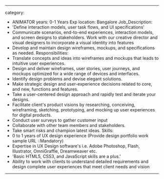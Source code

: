 ---
category:
  - ANIMATOR
years: 0-1 Years Exp
location: Bangalore
Job_Description:
  - 'Define interaction models, user task flows, and UI specifications'
  - Communicate scenarios, end-to-end experiences, interaction models, and
    screen designs to stakeholders. Work with our creative director and visual
    designers to incorporate a visual identity into features
  - Develop and maintain design wireframes, mockups, and specifications as
    needed.
Responsibilities:
  - Translate concepts and ideas into wireframes and mockups that leads to
    intuitive user experiences.
  - Design and deliver wireframes, user stories, user journeys, and mockups
    optimized for a wide range of devices and interfaces.
  - Identify design problems and devise elegant solutions.
  - Make strategic design and user-experience decisions related to core, and
    new, functions and features.
  - Take a user-centered design approach and rapidly test and iterate your
    designs.
  - Facilitate client's product visions by researching, conceiving, wireframing,
    sketching, prototyping, and mocking up user experiences for digital
    products.
  - Conduct user surveys to gather customer input
  - Collaborate with other team members and stakeholders.
  - Take smart risks and champion latest ideas.
Skills:
  - 0 to 1 years of UX design experience (Provide design portfolio work sample
    URL ::Mandatory)
  - Expertise in UX Design software's i.e. Adobe Photoshop, Flash, Illustrator,
    OmniGraffle, Dreamweaver etc.
  - 'Basic HTML5, CSS3, and JavaScript skills are a plus.'
  - Ability to work with clients to understand detailed requirements and design
    complete user experiences that meet client needs and vision
 ---

